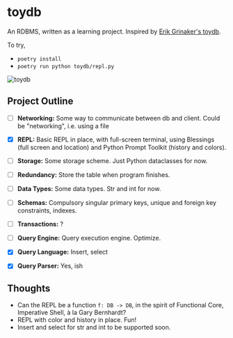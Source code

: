 # toydb

An RDBMS, written as a learning project.
Inspired by [Erik Grinaker's toydb](https://github.com/erikgrinaker/toydb).

To try,
- ``poetry install``
- ``poetry run python toydb/repl.py``

![toydb](https://user-images.githubusercontent.com/5699893/79045497-bfa57e80-7c0b-11ea-8c71-34d39fc9b7a7.gif)


## Project Outline

- [ ] **Networking:** Some way to communicate between db and client. Could be "networking", i.e. using a file

- [x] **REPL:** Basic REPL in place, with full-screen terminal, using Blessings (full screen and location) and Python Prompt Toolkit (history and colors).

- [ ] **Storage:** Some storage scheme. Just Python dataclasses for now.

- [ ] **Redundancy:** Store the table when program finishes.

- [ ] **Data Types:** Some data types. Str and int for now.

- [ ] **Schemas:** Compulsory singular primary keys, unique and foreign key constraints, indexes.

- [ ] **Transactions:** ?

- [ ] **Query Engine:** Query execution engine. Optimize.

- [x] **Query Language:** Insert, select

- [x] **Query Parser:** Yes, ish


## Thoughts

- Can the REPL be a function `f: DB -> DB`, in the spirit of Functional Core, Imperative Shell, à la Gary Bernhardt?
- REPL with color and history in place. Fun!
- Insert and select for str and int to be supported soon.
